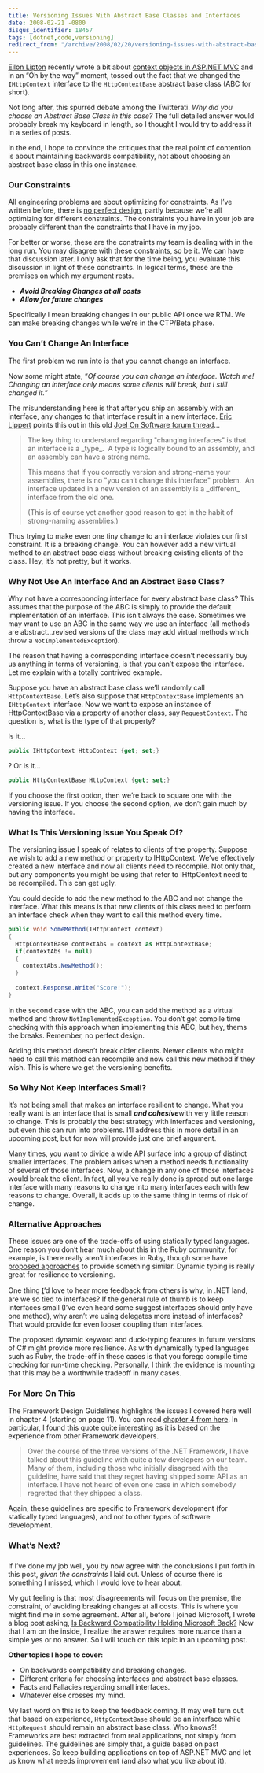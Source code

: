 ```yaml
---
title: Versioning Issues With Abstract Base Classes and Interfaces
date: 2008-02-21 -0800
disqus_identifier: 18457
tags: [dotnet,code,versioning]
redirect_from: "/archive/2008/02/20/versioning-issues-with-abstract-base-classes-and-interfaces.aspx/"
---
```


[Eilon
Lipton](http://weblogs.asp.net/leftslipper/ "Eilon Litpon's blog")
recently wrote a bit about [context objects in ASP.NET
MVC](http://weblogs.asp.net/leftslipper/archive/2008/02/18/mvc-context.aspx "MVC Context")
and in an “Oh by the way” moment, tossed out the fact that we changed
the `IHttpContext` interface to the `HttpContextBase` abstract base
class (ABC for short).

Not long after, this spurred debate among the Twitterati. *Why did you
choose an Abstract Base Class in this case?* The full detailed answer
would probably break my keyboard in length, so I thought I would try to
address it in a series of posts.

In the end, I hope to convince the critiques that the real point of
contention is about maintaining backwards compatibility, not about
choosing an abstract base class in this one instance.

### Our Constraints

All engineering problems are about optimizing for constraints. As I’ve
written before, there is [no perfect
design](https://haacked.com/archive/2005/05/31/ThereIsNoPerfectDesign.aspx "There is no perfect design"),
partly because we’re all optimizing for different constraints. The
constraints you have in your job are probably different than the
constraints that I have in my job.

For better or worse, these are the constraints my team is dealing with
in the long run. You may disagree with these constraints, so be it. We
can have that discussion later. I only ask that for the time being, you
evaluate this discussion in light of these constraints. In logical
terms, these are the premises on which my argument rests.

-   ***Avoid Breaking Changes at all costs***
-   ***Allow for future changes***

Specifically I mean breaking changes in our public API once we RTM. We
can make breaking changes while we’re in the CTP/Beta phase.

### You Can’t Change An Interface

The first problem we run into is that you cannot change an interface.

Now some might state, “*Of course you can change an interface. Watch me!
Changing an interface only means some clients will break, but I still
changed it.*”

The misunderstanding here is that after you ship an assembly with an
interface, any changes to that interface result in a new interface.
[Eric Lippert](http://blogs.msdn.com/ericlippert/ "Eric Lippert") points
this out in this old [Joel On Software forum
thread](http://discuss.fogcreek.com/dotnetquestions/default.asp?cmd=show&ixPost=290 "Interfaces vs Abstract Base Classes")...

> The key thing to understand regarding "changing interfaces" is that an
> interface is a \_type\_.  A type is logically bound to an assembly,
> and an assembly can have a strong name.
>
> This means that if you correctly version and strong-name your
> assemblies, there is no "you can’t change this interface" problem.  An
> interface updated in a new version of an assembly is a \_different\_
> interface from the old one.
>
> (This is of course yet another good reason to get in the habit of
> strong-naming assemblies.)

Thus trying to make even one tiny change to an interface violates our
first constraint. It is a breaking change. You can however add a new
virtual method to an abstract base class without breaking existing
clients of the class. Hey, it’s not pretty, but it works.

### Why Not Use An Interface And an Abstract Base Class?

Why not have a corresponding interface for every abstract base class?
This assumes that the purpose of the ABC is simply to provide the
default implementation of an interface. This isn’t always the case.
Sometimes we may want to use an ABC in the same way we use an interface
(all methods are abstract...revised versions of the class may add
virtual methods which throw a `NotImplementedException`).

The reason that having a corresponding interface doesn’t necessarily buy
us anything in terms of versioning, is that you can’t expose the
interface. Let me explain with a totally contrived example.

Suppose you have an abstract base class we’ll randomly call
`HttpContextBase`. Let’s also suppose that `HttpContextBase` implements
an `IHttpContext` interface. Now we want to expose an instance of
HttpContextBase via a property of another class, say `RequestContext`.
The question is, what is the type of that property?

Is it...

```csharp
public IHttpContext HttpContext {get; set;}
```

? Or is it...

```csharp
public HttpContextBase HttpContext {get; set;}
```

If you choose the first option, then we’re back to square one with the
versioning issue. If you choose the second option, we don’t gain much by
having the interface.

### What Is This Versioning Issue You Speak Of?

The versioning issue I speak of relates to clients of the property.
Suppose we wish to add a new method or property to IHttpContext. We’ve
effectively created a new interface and now all clients need to
recompile. Not only that, but any components you might be using that
refer to IHttpContext need to be recompiled. This can get ugly.

You could decide to add the new method to the ABC and not change the
interface. What this means is that new clients of this class need to
perform an interface check when they want to call this method every
time.

```csharp
public void SomeMethod(IHttpContext context)
{
  HttpContextBase contextAbs = context as HttpContextBase;
  if(contextAbs != null)
  {
    contextAbs.NewMethod();
  }
    
  context.Response.Write("Score!");
}
```

In the second case with the ABC, you can add the method as a virtual
method and throw `NotImplementedException`. You don’t get compile time
checking with this approach when implementing this ABC, but hey, thems
the breaks. Remember, no perfect design.

Adding this method doesn’t break older clients. Newer clients who might
need to call this method can recompile and now call this new method if
they wish. This is where we get the versioning benefits.

### So Why Not Keep Interfaces Small?

It’s not being small that makes an interface resilient to change. What
you really want is an interface that is small ***and cohesive***with
very little reason to change. This is probably the best strategy with
interfaces and versioning, but even this can run into problems. I’ll
address this in more detail in an upcoming post, but for now will
provide just one brief argument.

Many times, you want to divide a wide API surface into a group of
distinct smaller interfaces. The problem arises when a method needs
functionality of several of those interfaces. Now, a change in any one
of those interfaces would break the client. In fact, all you’ve really
done is spread out one large interface with many reasons to change into
many interfaces each with few reasons to change. Overall, it adds up to
the same thing in terms of risk of change.

### Alternative Approaches

These issues are one of the trade-offs of using statically typed
languages. One reason you don’t hear much about this in the Ruby
community, for example, is there really aren’t interfaces in Ruby,
though some have [proposed
approaches](http://blade.nagaokaut.ac.jp/cgi-bin/scat.rb/ruby/ruby-talk/60616 "Interfaces in Ruby")
to provide something similar. Dynamic typing is really great for
resilience to versioning.

One thing I̻’d love to hear more feedback from others is why, in .NET
land, are we so tied to interfaces? If the general rule of thumb is to
keep interfaces small (I’ve even heard some suggest interfaces should
only have one method), why aren’t we using delegates more instead of
interfaces? That would provide for even looser coupling than interfaces.

The proposed dynamic keyword and duck-typing features in future versions
of C\# might provide more resilience. As with dynamically typed
languages such as Ruby, the trade-off in these cases is that you forego
compile time checking for run-time checking. Personally, I think the
evidence is mounting that this may be a worthwhile tradeoff in many
cases.

### For More On This

The Framework Design Guidelines highlights the issues I covered here
well in chapter 4 (starting on page 11). You can read [chapter 4 from
here](http://www.theserverside.net/tt/articles/content/FrameworkDesign/Chapter4.pdf "Chapter 4 - Framework Design Guidelines").
In particular, I found this quote quite interesting as it is based on
the experience from other Framework developers.

> Over the course of the three versions of the .NET Framework, I have
> talked about this guideline with quite a few developers on our team.
> Many of them, including those who initially disagreed with the
> guideline, have said that they regret having shipped some API as an
> interface. I have not heard of even one case in which somebody
> regretted that they shipped a class.

Again, these guidelines are specific to Framework development (for
statically typed languages), and not to other types of software
development.

### What’s Next?

### 

If I’ve done my job well, you by now agree with the conclusions I put
forth in this post, *given the constraints* I laid out. Unless of course
there is something I missed, which I would love to hear about.

My gut feeling is that most disagreements will focus on the premise, the
constraint, of avoiding breaking changes at all costs. This is where you
might find me in some agreement. After all, before I joined Microsoft, I
wrote a blog post asking, [Is Backward Compatibility Holding Microsoft
Back?](https://haacked.com/archive/2006/10/01/Is_Backward_Compatibility_Holding_Microsoft_Back.aspx "Backwards Compatibility and Microsoft")
Now that I am on the inside, I realize the answer requires more nuance
than a simple yes or no answer. So I will touch on this topic in an
upcoming post.

**Other topics I hope to cover:**

-   On backwards compatibility and breaking changes.
-   Different criteria for choosing interfaces and abstract base
    classes.
-   Facts and Fallacies regarding small interfaces.
-   Whatever else crosses my mind.

My last word on this is to keep the feedback coming. It may well turn
out that based on experience, `HttpContextBase` should be an interface
while `HttpRequest` should remain an abstract base class. Who knows?!
Frameworks are best extracted from real applications, not simply from
guidelines. The guidelines are simply that, a guide based on past
experiences. So keep building applications on top of ASP.NET MVC and let
us know what needs improvement (and also what you like about it).

